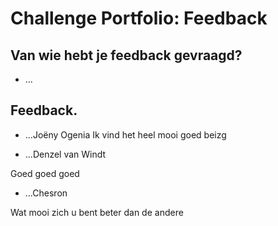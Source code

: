 # Challenge Portfolio: Feedback

##  Van wie hebt je feedback gevraagd?  
- ...

## Feedback.

- ...Joëny Ogenia
 Ik vind het heel mooi goed beizg 

- ...Denzel van Windt

Goed goed goed

- ...Chesron

Wat mooi zich u bent beter dan de andere 